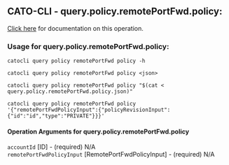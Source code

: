 
## CATO-CLI - query.policy.remotePortFwd.policy:
[Click here](https://api.catonetworks.com/documentation/#query-query.policy.remotePortFwd.policy) for documentation on this operation.

### Usage for query.policy.remotePortFwd.policy:

`catocli query policy remotePortFwd policy -h`

`catocli query policy remotePortFwd policy <json>`

`catocli query policy remotePortFwd policy "$(cat < query.policy.remotePortFwd.policy.json)"`

`catocli query policy remotePortFwd policy '{"remotePortFwdPolicyInput":{"policyRevisionInput":{"id":"id","type":"PRIVATE"}}}'`


#### Operation Arguments for query.policy.remotePortFwd.policy ####

`accountId` [ID] - (required) N/A    
`remotePortFwdPolicyInput` [RemotePortFwdPolicyInput] - (required) N/A    
